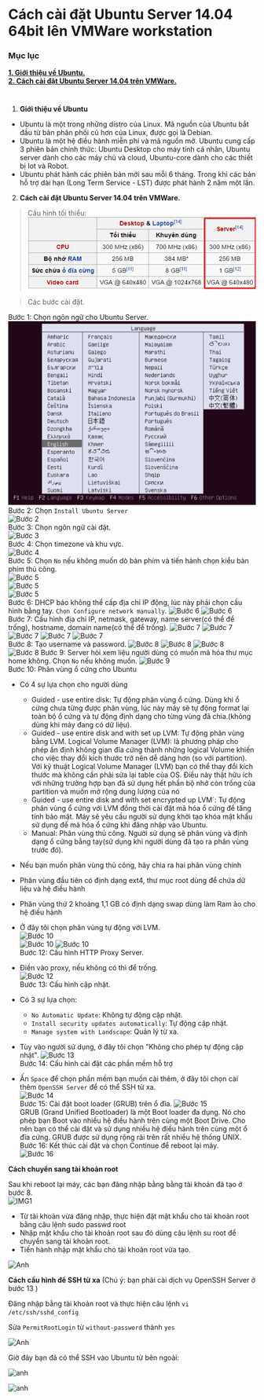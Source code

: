 # Cách cài đặt Ubuntu Server 14.04 64bit lên VMWare workstation
### Mục lục
[**1. Giới thiệu về Ubuntu.**](#phan1)  
[**2. Cách cài đặt Ubuntu Server 14.04 trên VMWare.**](#phan2)
#
1. <a id="phan1">**Giới thiệu về Ubuntu**</a>
* Ubuntu là một trong những distro của Linux. Mã nguồn của Ubuntu bắt đầu từ bản phân phối cũ hơn của Linux, được gọi là Debian. 
* Ubuntu là một hệ điều hành miễn phí và mã nguồn mở. Ubuntu cung cấp 3 phiên bản chính thức: Ubuntu Desktop cho máy tính cá nhân, Ubuntu server dành cho các máy chủ và cloud, Ubuntu-core dành cho các thiết bị Iot và Robot. 
* Ubuntu phát hành các phiên bản mới sau mỗi 6 tháng. Trong khi các bản hỗ trợ dài hạn (Long Term Service - LST) được phát hành 2 năm một lần.
2. <a id="phan2">**Cách cài đặt Ubuntu Server 14.04 trên VMWare.**</a>
> Cấu hình tối thiểu:  
![Cau hinh](https://raw.githubusercontent.com/cuonghd97/thuctapmeditech/master/Images/Install%20Ubunu%20SV%2014/RQ.png)

> Các bước cài đặt.  

Bước 1: Chọn ngôn ngữ cho Ubuntu Server.  
![Bước 1](https://raw.githubusercontent.com/cuonghd97/thuctapmeditech/master/Images/Install%20Ubunu%20SV%2014/Image%201.png)  
Bước 2: Chọn `Install Ubuntu Server`  
![Bước 2](https://raw.github.com/cuonghd97/thuctapmeditech/master/Images/Install%20Ubunu%20SV%2014/Image%202.png)  
Bước 3: Chọn ngôn ngữ cài đặt.  
![Bước 3](https://raw.github.com/cuonghd97/thuctapmeditech/master/Images/Install%20Ubunu%20SV%2014/Image%203.png)  
Bước 4: Chọn timezone và khu vực.  
![Bước 4](https://raw.github.com/cuonghd97/thuctapmeditech/master/Images/Install%20Ubunu%20SV%2014/Image%204.png)  
Bước 5: Chọn `No` nếu không muốn dò bàn phím và tiến hành chọn kiểu bàn phím thủ công.  
![Bước 5](https://raw.github.com/cuonghd97/thuctapmeditech/master/Images/Install%20Ubunu%20SV%2014/Image%205.png)  
![Bước 5](https://raw.github.com/cuonghd97/thuctapmeditech/master/Images/Install%20Ubunu%20SV%2014/Image%206.png)  
![Bước 5](https://raw.github.com/cuonghd97/thuctapmeditech/master/Images/Install%20Ubunu%20SV%2014/Image%207.png)  
Bước 6: DHCP báo không thể cấp địa chỉ IP động, lúc này phải chọn cấu hình bằng tay. `Chọn Configure network manually`.
![Bước 6](https://raw.github.com/cuonghd97/thuctapmeditech/master/Images/Install%20Ubunu%20SV%2014/Image%208.png)
![Bước 6](https://raw.github.com/cuonghd97/thuctapmeditech/master/Images/Install%20Ubunu%20SV%2014/Image%209.png)  
Bước 7: Cấu hình địa chỉ IP, netmask, gateway, name server(có thể để trống), hostname, domain name(có thể để trống).
![Bước 7](https://raw.github.com/cuonghd97/thuctapmeditech/master/Images/Install%20Ubunu%20SV%2014/Image%2010.png)
![Bước 7](https://raw.github.com/cuonghd97/thuctapmeditech/master/Images/Install%20Ubunu%20SV%2014/Image%2011.png)
![Bước 7](https://raw.github.com/cuonghd97/thuctapmeditech/master/Images/Install%20Ubunu%20SV%2014/Image%2012.png)
![Bước 7](https://raw.github.com/cuonghd97/thuctapmeditech/master/Images/Install%20Ubunu%20SV%2014/Image%2013.png)
![Bước 7](https://raw.github.com/cuonghd97/thuctapmeditech/master/Images/Install%20Ubunu%20SV%2014/Image%2014.png)  
Bước 8: Tạo username và password.
![Bước 8](https://raw.github.com/cuonghd97/thuctapmeditech/master/Images/Install%20Ubunu%20SV%2014/Image%2015.png)
![Bước 8](https://raw.github.com/cuonghd97/thuctapmeditech/master/Images/Install%20Ubunu%20SV%2014/Image%2016.png)
![Bước 8](https://raw.github.com/cuonghd97/thuctapmeditech/master/Images/Install%20Ubunu%20SV%2014/Image%2017.png)
![Bước 8](https://raw.github.com/cuonghd97/thuctapmeditech/master/Images/Install%20Ubunu%20SV%2014/Image%2018.png)
Bước 9: Server hỏi xem liệu người dùng có muốn mã hóa thư mục home không. Chọn `No` nếu không muốn.
![Bước 9](https://cloud.githubusercontent.com/assets/18635054/14889789/6dbd0c08-0d8a-11e6-980b-7bfa015a4593.png)  
Bước 10: Phân vùng ổ cứng cho Ubuntu

* Có 4 sự lựa chọn cho người dùng

    * Guided - use entire disk: Tự động phân vùng ổ cứng. Dùng khi ổ cứng chưa từng được phân vùng, lúc này máy sẽ tự động format lại toàn bộ ổ cứng và tự động định dạng cho từng vùng đã chia.(không dùng khi máy đang có dữ liệu).
    * Guided - use entire disk and with set up LVM: Tự động phân vùng bằng LVM. Logical Volume Manager (LVM): là phương pháp cho phép ấn định không gian đĩa cứng thành những logical Volume khiến cho việc thay đổi kích thước trở nên dễ dàng hơn (so với partition). Với kỹ thuật Logical Volume Manager (LVM) bạn có thể thay đổi kích thước mà không cần phải sửa lại table của OS. Điều này thật hữu ích với những trường hợp bạn đã sử dụng hết phần bộ nhớ còn trống của partition và muốn mở rộng dung lượng của nó
    * Guided - use entire disk and with set encrypted up LVM`: Tự động phân vùng ổ cứng với LVM đồng thời cài đặt mã hóa ổ cứng để tăng tính bảo mật. Máy sẽ yêu cầu người sử dụng khởi tạo khóa mật khẩu sử dụng để mã hóa ổ cứng khi đăng nhập vào Ubuntu.
    * Manual: Phân vùng thủ công. Người sử dụng sẽ phân vùng và định dạng ổ cứng bằng tay(sử dụng khi người dùng đã tạo ra phân vùng trước đó).
* Nếu bạn muốn phân vùng thủ công, hãy chia ra hai phân vùng chính

* Phân vùng đầu tiên có định dạng ext4, thư mục root dùng để chứa dữ liệu và hệ điều hành
* Phân vùng thứ 2 khoảng 1,1 GB có định dạng swap dùng làm Ram ảo cho hệ điều hành
* Ở đây tôi chọn phân vùng tự động với LVM.  
![Bước 10](https://raw.github.com/cuonghd97/thuctapmeditech/master/Images/Install%20Ubunu%20SV%2014/Image%2021.png)  
![Bước 10](https://raw.github.com/cuonghd97/thuctapmeditech/master/Images/Install%20Ubunu%20SV%2014/Image%2022.png)
![Bước 10](https://raw.github.com/cuonghd97/thuctapmeditech/master/Images/Install%20Ubunu%20SV%2014/Image%2023.png)  
Bước 12: Cấu hình HTTP Proxy Server.
* Điền vào proxy, nếu không có thì để trống.  
![Bước 12](https://raw.github.com/cuonghd97/thuctapmeditech/master/Images/Install%20Ubunu%20SV%2014/Image%2024.png)  
Bước 13: Cấu hình cập nhật.  
* Có 3 sự lựa chọn:
    * `No Automatic Update`: Không tự động cập nhật.
    * `Install security updates automatically`: Tự động cập nhật.
    * `Manage system with Landscape`: Quản lý từ xa.
* Tùy vào người sử dụng, ở đây tôi chọn "Không cho phép tự động cập nhật".
![Bước 13](https://raw.github.com/cuonghd97/thuctapmeditech/master/Images/Install%20Ubunu%20SV%2014/Image%2025.png)  
Bước 14: Cấu hình cài đặt các phần mềm hỗ trợ
* Ấn `Space` để chọn phần mềm bạn muốn cài thêm, ở đây tôi chọn cài thêm `OpenSSH Server` để có thể SSH từ xa.  
![Bước 14](https://raw.github.com/cuonghd97/thuctapmeditech/master/Images/Install%20Ubunu%20SV%2014/Image%2026.png)  
Bước 15: Cài đặt boot loader (GRUB) trên ổ đĩa.
![Bước 15](https://raw.github.com/cuonghd97/thuctapmeditech/master/Images/Install%20Ubunu%20SV%2014/Image%2027.png)  
GRUB (Grand Unified Bootloader) là một Boot loader đa dụng. Nó cho phép bạn Boot vào nhiều hệ điều hành trên cùng một Boot Drive. Cho nên bạn có thể cài đặt và sử dụng nhiều hệ điều hành trên cùng một ổ đĩa cứng. GRUB được sử dụng rộng rãi trên rất nhiều hệ thống UNIX.  
Bước 16: Kết thúc cài đặt và chọn Continue để reboot lại máy.  
![Bước 16](https://raw.github.com/cuonghd97/thuctapmeditech/master/Images/Install%20Ubunu%20SV%2014/Image%2028.png)  

**Cách chuyển sang tài khoản root**

Sau khi reboot lại máy, các bạn đăng nhập bằng bằng tài khoản đã tạo ở bước 8.  
![IMG1](https://raw.github.com/cuonghd97/thuctapmeditech/master/Images/Install%20Ubunu%20SV%2014/Image%2029.png)  
* Từ tài khoản vừa đăng nhập, thực hiện đặt mật khẩu cho tài khoản root bằng câu lệnh sudo passwd root
* Nhập mật khẩu cho tài khoản root sau đó dùng câu lệnh su root để chuyển sang tài khoản root.
* Tiến hành nhập mật khẩu cho tài khoản root vừa tạo.  

![Anh](https://raw.github.com/cuonghd97/thuctapmeditech/master/Images/Install%20Ubunu%20SV%2014/Image%2031.png)  

**Cách cấu hình để SSH từ xa** (Chú ý: bạn phải cài dịch vụ OpenSSH Server ở bước 13 )

Đăng nhập bằng tài khoản root và thực hiện câu lệnh
`vi /etc/ssh/sshd_config`

Sửa `PermitRootLogin` từ `without-password` thành `yes`  

![Anh](https://cloud.githubusercontent.com/assets/18635054/14890287/2f095802-0d8c-11e6-982f-701b00979e64.png)  

Giờ đây bạn đã có thể SSH vào Ubuntu từ bên ngoài:  

![anh](https://camo.githubusercontent.com/71a597797f0c2a8112b8d217f7b16928fd067807/687474703a2f2f696d6167652e70726e747363722e636f6d2f696d6167652f62326330663533643930643234333730613162663562626637376337306562612e706e67)  

![anh](https://raw.github.com/cuonghd97/thuctapmeditech/master/Images/Install%20Ubunu%20SV%2014/Image%2032.png)

